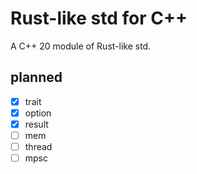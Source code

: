 # Rust-like std for C++

A C++ 20 module of Rust-like std.

## planned
- [x] trait
- [x] option
- [x] result
- [ ] mem
- [ ] thread
- [ ] mpsc